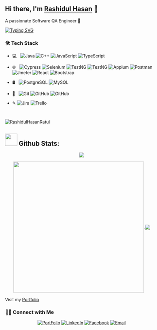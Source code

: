 ## Hi there, I'm [Rashidul Hasan](https://rashidulhasan.me/) 👋
A passionate Software QA  Engineer 🚀 

[![Typing SVG](https://readme-typing-svg.herokuapp.com/?lines=I+am+Rashidul+Hasan;I+am+a+Full+Stack+Software+QA+Engineer)](https://git.io/typing-svg)


<h3>🛠 Tech Stack</h3>

- 💻 &nbsp;  ![Java](https://img.shields.io/badge/-Java-black?style=flat-square&logo=java) 
![C++](https://img.shields.io/badge/-C-black?style=flat-square&logo=c)
![JavaScript](https://img.shields.io/badge/-JavaScript-black?style=flat-square&logo=javascript)
![TypeScript](https://img.shields.io/badge/-TypeScript-black?style=flat-square&logo=typescript)


- 🌐 &nbsp; 
![Cypress](https://img.shields.io/badge/-Cypress-black?style=flat-square&logo=Cypress)
![Selenium](https://img.shields.io/badge/-Selenium-black?style=flat-square&logo=Selenium)
![TestNG](https://img.shields.io/badge/-TestNG-black?style=flat-square&logo=TestNG)
![TestNG](https://img.shields.io/badge/-Cucumber-black?style=flat-square&logo=Cucumber)
![Appium](https://img.shields.io/badge/-Appium-black?style=flat-square&logo=Appium)
![Postman](https://img.shields.io/badge/-Postman-black?style=flat-square&logo=Postman)
![Jmeter](https://img.shields.io/badge/-Jmeter-black?style=flat-square&logo=JMeter)
![React](https://img.shields.io/badge/-React-black?style=flat-square&logo=react)
![Bootstrap](https://img.shields.io/badge/-Bootstrap-black?style=flat-square&logo=bootstrap)

- 🛢 &nbsp; 
![PostgreSQL](https://img.shields.io/badge/-PostgreSQL-black?style=flat-square&logo=postgresql)
![MySQL](https://img.shields.io/badge/-MySQL-black?style=flat-square&logo=mysql)



- 🔧 &nbsp; 
![Git](https://img.shields.io/badge/-Git-black?style=flat-square&logo=git)
![GitHub](https://img.shields.io/badge/-GitHub-black?style=flat-square&logo=github)
![GitHub](https://img.shields.io/badge/-Jenkins-black?style=flat-square&logo=jenkins)

- &#x270E; 
![Jira](https://img.shields.io/badge/-Jira-black?style=flat-square&logo=Jira)
![Trello](https://img.shields.io/badge/-Trello-black?style=flat-square&logo=Trello)

<!--
**aalhabib001/aalhabib001** is a ✨ _special_ ✨ repository because its `README.md` (this file) appears on your GitHub profile.

Here are some ideas to get you started:

- 🔭 I’m currently working on ...
- 🌱 I’m currently learning ...
- 👯 I’m looking to collaborate on ...
- 🤔 I’m looking for help with ...
- 💬 Ask me about ...
- 📫 How to reach me: ...
- 😄 Pronouns: ...
- ⚡ Fun fact: ...
-->

<br/>

<p align="left"> <img src="https://komarev.com/ghpvc/?username=RashidulHasanRatul&label=Profile%20views&color=0e75b6&style=flat" alt="RashidulHasanRatul" /> </p>  
  
## <img src="https://media.giphy.com/media/ZCN6F3FAkwsyOGU2RS/giphy.gif" width="40"> **Github Stats:**

<p align="center">
   <img align="center" src="https://github-readme-streak-stats.herokuapp.com/?user=RashidulHasanRatul&theme=algolia&hide_border=false"/>
</p>

 <p align="center">
  <a href="https://github.com/RashidulHasanRatul">
   <img width="430" align="center" src="https://github-readme-stats.vercel.app/api?username=RashidulHasanRatul&show_icons=true&theme=algolia&count_private=true">
  </a>
  <a href="https://github.com/RashidulHasanRatul">
    <img align="center" src="https://github-readme-stats.anuraghazra1.vercel.app/api/top-langs/?username=RashidulHasanRatul&layout=compact&theme=algolia&langs_count=8" />
  </a>
 </p>

Visit my [Portfolio](http://habib.info.bd)

<h3> 🤝🏻 Connect with Me </h3>

<p align="center">
<a href="https://rashidulhasan.me/"><img alt="PortFolio" src="https://img.shields.io/badge/rashidulhasan.me-Portfolio-blue?style=flat-square&logo=google-chrome"></a>
<a href="https://www.linkedin.com/in/rashidulhasan278/"><img alt="LinkedIn" src="https://img.shields.io/badge/rashidulhasan278-linkedIn-brightgreen?style=flat-square&logo=linkedin"></a>
<a href="https://www.facebook.com/RashidulHasanRatul/"><img alt="Facebook" src="https://img.shields.io/badge/RashidulHasanRatul-facebook-blue?style=flat&logo=facebook"></a>
<a href="mailto:rashidulhasan.swe@gmail.com"><img alt="Email" src="https://img.shields.io/badge/Email-rashidulhasan.swe@gmail.com-blue?style=flat-square&logo=gmail"></a>
</p>

<br/>



<br/>

<!--
<img src='https://random-memer.herokuapp.com/' title="Meme" alt="Please refresh the page if the meme doesn't show up.">
-->
